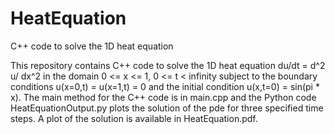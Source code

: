 # HeatEquation
C++ code to solve the 1D heat equation

This repository contains C++ code to solve the 1D heat equation du/dt = d^2 u/ dx^2  in the domain 0 <= x <= 1, 0 <= t < infinity subject to the boundary conditions u(x=0,t) = u(x=1,t) = 0 and the initial condition u(x,t=0) = sin(pi * x).  The main method for the C++ code is in main.cpp and the Python code HeatEquationOutput.py plots the solution of the pde for three specified time steps.  A plot of the solution is available in HeatEquation.pdf.
